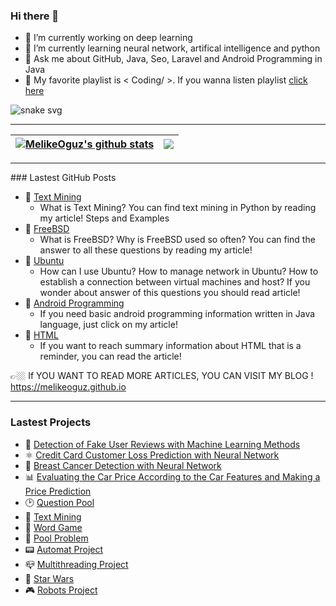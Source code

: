 ### Hi there 👋


- 🔭 I’m currently working on deep learning
- 🌱 I’m currently learning neural network, artifical intelligence and python
- 💬 Ask me about GitHub, Java, Seo, Laravel and Android Programming in Java
- 🎼 My favorite playlist is < Coding/ >. If you wanna listen playlist [click here](https://open.spotify.com/playlist/7IImK40Rng4pclYflKPLs9?si=GbnLLfN5TfyrTAE2M5OQlg) 

![snake svg](https://github.com/melikeoguz/melikeoguz/blob/output/github-contribution-grid-snake.svg) <br>
<hr>

| <a href="https://github.com/melikeoguz/github-readme-stats"><img align="center" src="https://github-readme-stats.vercel.app/api?username=melikeoguz&show_icons=true&include_all_commits=true&theme=buefy&hide_border=true" alt="MelikeOguz's github stats" /></a> | <a href="https://github.com/melikeoguz/github-readme-stats"><img align="center" src="https://github-readme-stats.vercel.app/api/top-langs/?username=melikeoguz&layout=compact&theme=buefy&hide_border=true" /></a> |
| ------------- | ------------- |

<hr>
### Lastest GitHub Posts

- 📌 [Text Mining](https://github.com/melikeoguz/Metin-Madenciligi-Calisma-Kagitlari)
  - What is Text Mining? You can find text mining in Python by reading my article! Steps and Examples 
- 📌 [FreeBSD](https://github.com/melikeoguz/FreeBSD)
  - What is FreeBSD? Why is FreeBSD used so often? You can find the answer to all these questions by reading my article!
- 📌 [Ubuntu](https://github.com/melikeoguz/Ubuntu)
  -  How can I use Ubuntu? How to manage network in Ubuntu? How to establish a connection between virtual machines and host? If you wonder about answer of this questions you should read article!
- 📌 [Android Programming](https://github.com/melikeoguz/Android-Programming)
  - If you need basic android programming information written in Java language, just click on my article!
- 📌 [HTML](https://github.com/melikeoguz/HTML)
  - If you want to reach summary information about HTML that is a reminder, you can read the article!

👉🏼 If YOU WANT TO READ MORE ARTICLES, YOU CAN VISIT MY BLOG ! https://melikeoguz.github.io

<hr>

### Lastest Projects

- 🔎 [Detection of Fake User Reviews with Machine Learning Methods](https://github.com/melikeoguz/fake-comment-detection)
- ⚛️ [Credit Card Customer Loss Prediction with Neural Network](https://github.com/melikeoguz/credit-cart-customers-bank-churners-with-neural-network)
- 💉 [Breast Cancer Detection with Neural Network](https://github.com/melikeoguz/breast-cancer-detection-with-deep-learning)
- 📊 [Evaluating the Car Price According to the Car Features and Making a Price Prediction](https://github.com/melikeoguz/data-mining/blob/main/CarPrice.ipynb)
- 🕑 [Question Pool](https://github.com/melikeoguz/Soru-Havuzu)
- 📝 [Text Mining](https://github.com/melikeoguz/Metin-Madenciligi-Calisma-Kagitlari)
- 📱 [Word Game](https://github.com/melikeoguz/Word-Game)
- 🚰 [Pool Problem](https://github.com/melikeoguz/Pool-Problem)
- 📟 [Automat Project](https://github.com/melikeoguz/Automat-Project)
- 📪 [Multithreading Project](https://github.com/melikeoguz/Multithreading-Project)
- 👾 [Star Wars](https://github.com/melikeoguz/Star-Wars-Game-Project)
- 🎮 [Robots Project](https://github.com/melikeoguz/Robots-Project)
